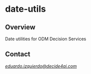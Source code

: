 # date-utils

## Overview
Date utilities for ODM Decision Services

## Contact
*eduardo.izquierdo@decide4ai.com*